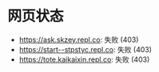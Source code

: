 # 网页状态
- https://ask.skzey.repl.co: 失败 (403)
- https://start--stpstyc.repl.co: 失败 (403)
- https://tote.kaikaixin.repl.co: 失败 (403)
